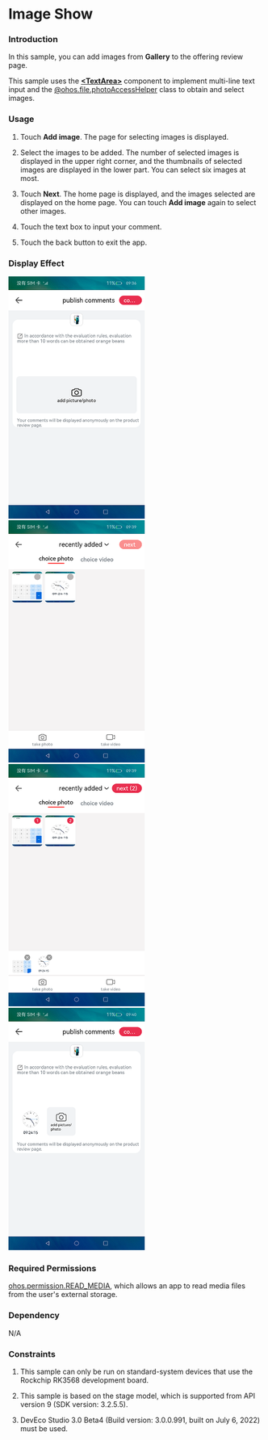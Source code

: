 # Image Show

### Introduction

In this sample, you can add images from **Gallery** to the offering review page.

This sample uses the [**\<TextArea>**](https://gitee.com/openharmony/docs/blob/master/en/application-dev/reference/apis-arkui/arkui-ts/ts-basic-components-textarea.md) component to implement multi-line text input and the [@ohos.file.photoAccessHelper](https://gitee.com/openharmony/docs/blob/master/en/application-dev/reference/apis-media-library-kit/js-apis-photoAccessHelper.md) class to obtain and select images.

### Usage

1. Touch **Add image**. The page for selecting images is displayed.

2. Select the images to be added. The number of selected images is displayed in the upper right corner, and the thumbnails of selected images are displayed in the lower part. You can select six images at most.

3. Touch **Next**. The home page is displayed, and the images selected are displayed on the home page. You can touch **Add image** again to select other images.

4. Touch the text box to input your comment.

5. Touch the back button to exit the app.

### Display Effect

![](screenshots/devices/en/index.png) ![](screenshots/devices/en/not_choice.png) ![](screenshots/devices/en/choice.png) ![](screenshots/devices/en/show.png)

### Required Permissions

[ohos.permission.READ_MEDIA](https://gitee.com/openharmony/docs/blob/master/en/application-dev/security/AccessToken/permissions-for-all.md), which allows an app to read media files from the user's external storage.

### Dependency

N/A

### Constraints

1. This sample can only be run on standard-system devices that use the Rockchip RK3568 development board.

2. This sample is based on the stage model, which is supported from API version 9 (SDK version: 3.2.5.5). 

3. DevEco Studio 3.0 Beta4 (Build version: 3.0.0.991, built on July 6, 2022) must be used.
